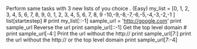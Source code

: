 Perform same tasks with 3 new lists of you choice . (Easy) 
my_list = [0, 1, 2, 3, 4, 5, 6, 7, 8, 9, 0, 1, 2, 3, 4, 5, 6, 7, 8, 9 
      -10,-9,-8,-7,-6,-5,-4,-3,-2,-1 ]
 list[start:end:step] # print my_list[::-1] 
sample_url = 'http://google.com' print sample_url 
Reverse the url 
print sample_url[::-1] 
Get the top level domain # print sample_url[-4:] 
Print the url without the http:// 
print sample_url[7:] 
print the url without the http:// or the top level domain print sample_url[7:-4] 
